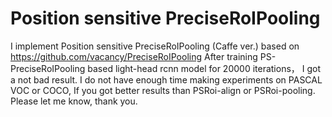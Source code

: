 # Position sensitive PreciseRoIPooling
I implement Position sensitive PreciseRoIPooling (Caffe ver.) based on https://github.com/vacancy/PreciseRoIPooling
After training PS-PreciseRoIPooling based light-head rcnn model for 20000 iterations， I got a not bad result.
I do not have enough time making experiments on PASCAL VOC or COCO, If you got better results than PSRoi-align or PSRoi-pooling. Please let me know, thank you.


